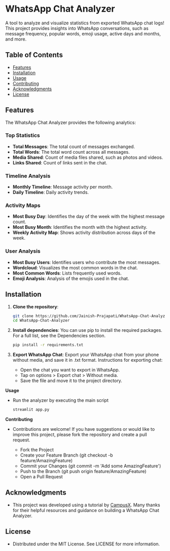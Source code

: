 # WhatsApp Chat Analyzer

A tool to analyze and visualize statistics from exported WhatsApp chat logs! This project provides insights into WhatsApp conversations, such as message frequency, popular words, emoji usage, active days and months, and more.

## Table of Contents
- [Features](#features)
- [Installation](#installation)
- [Usage](#usage)
- [Contributing](#contributing)
- [Acknowledgments](#acknowledgments)
- [License](#license)

## Features

The WhatsApp Chat Analyzer provides the following analytics:

### Top Statistics
- **Total Messages**: The total count of messages exchanged.
- **Total Words**: The total word count across all messages.
- **Media Shared**: Count of media files shared, such as photos and videos.
- **Links Shared**: Count of links sent in the chat.

### Timeline Analysis
- **Monthly Timeline**: Message activity per month.
- **Daily Timeline**: Daily activity trends.

### Activity Maps
- **Most Busy Day**: Identifies the day of the week with the highest message count.
- **Most Busy Month**: Identifies the month with the highest activity.
- **Weekly Activity Map**: Shows activity distribution across days of the week.

### User Analysis
- **Most Busy Users**: Identifies users who contribute the most messages.
- **Wordcloud**: Visualizes the most common words in the chat.
- **Most Common Words**: Lists frequently used words.
- **Emoji Analysis**: Analysis of the emojis used in the chat.

## Installation

1. **Clone the repository**:
   ```bash
   git clone https://github.com/Jainish-Prajapati/WhatsApp-Chat-Analyzer.git
   cd WhatsApp-Chat-Analyzer
2. **Install dependencies**: You can use pip to install the required packages. For a full list, see the Dependencies section.
    ```bash
    pip install -r requirements.txt
3. **Export WhatsApp Chat**: Export your WhatsApp chat from your phone without media, and save it in .txt format. Instructions for exporting chat:

    - Open the chat you want to export in WhatsApp.
    - Tap on options > Export chat > Without media.
    - Save the file and move it to the project directory.

**Usage**

- Run the analyzer by executing the main script
    ```bash
    streamlit app.py

**Contributing**

- Contributions are welcome! If you have suggestions or would like to improve this project, please fork the repository and create a pull request.

    - Fork the Project
    - Create your Feature Branch (git checkout -b feature/AmazingFeature)
    - Commit your Changes (git commit -m 'Add some AmazingFeature')
    - Push to the Branch (git push origin feature/AmazingFeature)
    - Open a Pull Request

## Acknowledgments

- This project was developed using a tutorial by [CampusX](https://github.com/campusx-official/). Many thanks for their helpful resources and guidance on building a WhatsApp Chat Analyzer.

## License

- Distributed under the MIT License. See LICENSE for more information.
